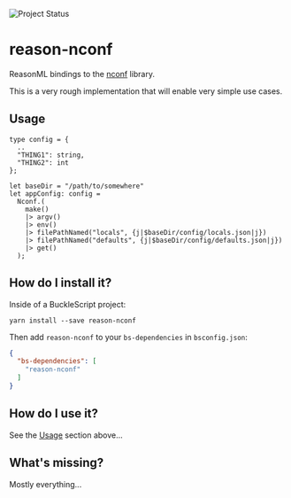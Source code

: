 ![Project Status](https://img.shields.io/badge/status-alpha-red.svg)

# reason-nconf
ReasonML bindings to the [nconf][node-nconf] library.

This is a very rough implementation that will enable very simple use cases.

## Usage
```reason
type config = {
  ..
  "THING1": string,
  "THING2": int
};
 
let baseDir = "/path/to/somewhere"
let appConfig: config =
  Nconf.(
    make()
    |> argv()
    |> env()
    |> filePathNamed("locals", {j|$baseDir/config/locals.json|j})
    |> filePathNamed("defaults", {j|$baseDir/config/defaults.json|j})
    |> get()
  );
```

## How do I install it?

Inside of a BuckleScript project:
```shell
yarn install --save reason-nconf
```

Then add `reason-nconf` to your `bs-dependencies` in `bsconfig.json`:
```json
{
  "bs-dependencies": [
    "reason-nconf"
  ]
}
```

## How do I use it?

See the [Usage](#usage) section above...

## What's missing?

Mostly everything...

[node-nconf]: https://www.npmjs.com/package/nconf
